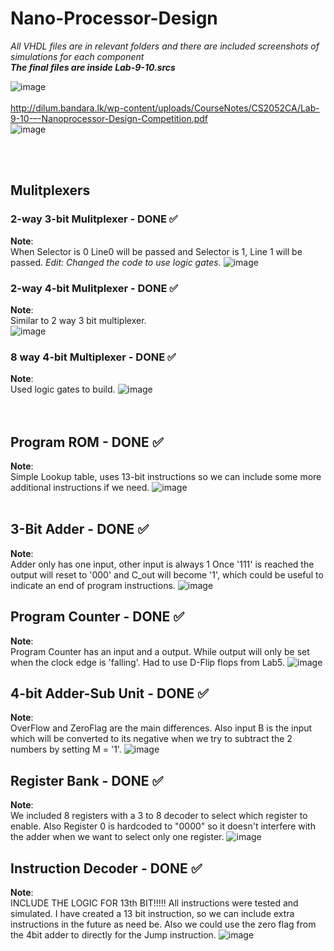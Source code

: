 # Nano-Processor-Design

*All VHDL files are in relevant folders and there are included screenshots of simulations for each component*
<br>
***The final files are inside Lab-9-10.srcs***

![image](https://github.com/psychlone77/Nano-Processor-Design/assets/127029023/24b7ac63-57e2-49fd-9400-5081940fa8f5)
<br>
<br>
http://dilum.bandara.lk/wp-content/uploads/CourseNotes/CS2052CA/Lab-9-10-–-Nanoprocessor-Design-Competition.pdf 
<br>
![image](https://github.com/psychlone77/Nano-Processor-Design/assets/127029023/f6c42d60-6524-4ac8-978b-5c4aa7db6c27)

<br>
<br>

## Mulitplexers

### 2-way 3-bit Mulitplexer - DONE ✅

**Note**:<br>
When Selector is 0 Line0 will be passed and Selector is 1, Line 1 will be passed.
*Edit: Changed the code to use logic gates.*
<be>
![image](https://github.com/psychlone77/Nano-Processor-Design/assets/127029023/f74aad5e-7c33-4791-9f12-1a113e32515f)
<br>

### 2-way 4-bit Mulitplexer - DONE ✅

**Note**:<br>
Similar to 2 way 3 bit multiplexer.
<br>
![image](https://github.com/psychlone77/Nano-Processor-Design/assets/127029023/1b46cf04-f1c1-43b4-bda3-0b7054d0c72c)
<br>

### 8 way 4-bit Multiplexer - DONE ✅

**Note**:<br>
Used logic gates to build.
![image](https://github.com/psychlone77/Nano-Processor-Design/assets/127029023/64f0056b-9ad2-4b2e-b327-271c7fb572d1)
<br>
<br>
<br>



## Program ROM - DONE ✅

**Note**:<br>
Simple Lookup table, uses 13-bit instructions so we can include some more additional instructions if we need.
![image](https://github.com/psychlone77/Nano-Processor-Design/assets/127029023/df47c82d-e4ca-4464-bb0a-e5ca35c50dea)
<br>
<br>


## 3-Bit Adder - DONE ✅

**Note**:<br>
Adder only has one input, other input is always 1
Once '111' is reached the output will reset to '000' and C_out will become '1', which could be useful to indicate an end of program instructions.
![image](https://github.com/psychlone77/Nano-Processor-Design/assets/127029023/a131ad93-793b-46b9-9848-7504357e587c)
<br>



## Program Counter - DONE ✅
**Note**:<br>
Program Counter has an input and a output. While output will only be set when the clock edge is 'falling'. Had to use D-Flip flops from Lab5.
![image](https://github.com/psychlone77/Nano-Processor-Design/assets/127029023/1b7b5496-5f06-43a1-a375-da9aa1956221)



## 4-bit Adder-Sub Unit - DONE ✅

**Note**:<br>
OverFlow and ZeroFlag are the main differences. Also input B is the input which will be converted to its negative when we try to subtract the 2 numbers by setting M = '1'.
![image](https://github.com/psychlone77/Nano-Processor-Design/assets/127029023/37a04da8-3692-4177-9606-04dea3f59379)


## Register Bank - DONE ✅

**Note**:<br>
We included 8 registers with a 3 to 8 decoder to select which register to enable. Also Register 0 is hardcoded to "0000" so it doesn't interfere with the adder when we want to select only one register.
![image](https://github.com/psychlone77/Nano-Processor-Design/assets/129372525/04de7e32-02b9-42da-849f-68b5092c053e)


## Instruction Decoder - DONE ✅

**Note**:<br>
INCLUDE THE LOGIC FOR 13th BIT!!!!!
All instructions were tested and simulated. I have created a 13 bit instruction, so we can include extra instructions in the future as need be. Also we could use the zero flag from the 4bit adder to directly for the Jump instruction.
![image](https://github.com/psychlone77/Nano-Processor-Design/assets/127029023/b7811b2a-c1c4-414c-b110-0502941b280b)

